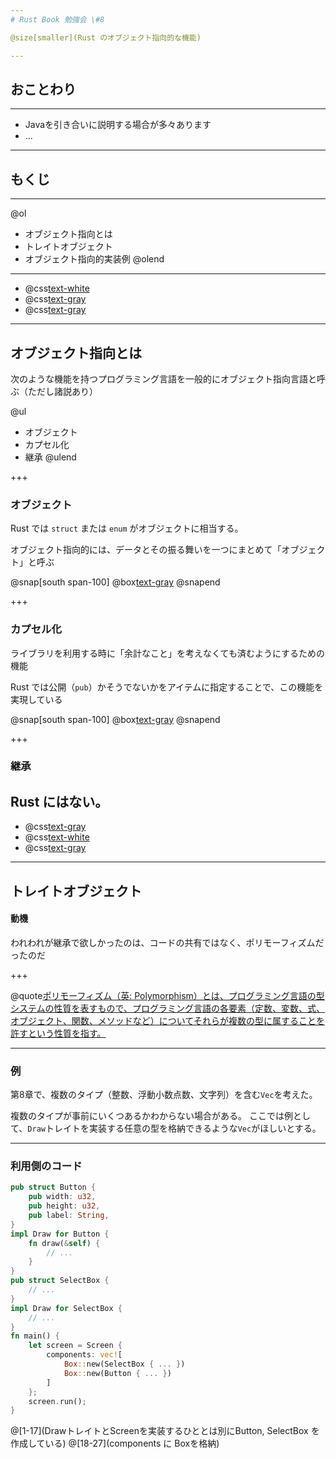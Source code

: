 ```yaml
---
# Rust Book 勉強会 \#8

@size[smaller](Rust のオブジェクト指向的な機能)

---
```

## おことわり
<hr/>

- Javaを引き合いに説明する場合が多々あります
- ...

---
## もくじ
<hr/>

@ol
- オブジェクト指向とは
- トレイトオブジェクト
- オブジェクト指向的実装例
@olend

---

- @css[text-white](オブジェクト指向とは)
- @css[text-gray](トレイトオブジェクト)
- @css[text-gray](オブジェクト指向的実装例)


---
## オブジェクト指向とは

次のような機能を持つプログラミング言語を一般的にオブジェクト指向言語と呼ぶ（ただし諸説あり）

@ul
- オブジェクト
- カプセル化
- 継承
@ulend

+++
### オブジェクト

Rust では `struct` または `enum` がオブジェクトに相当する。

オブジェクト指向的には、データとその振る舞いを一つにまとめて「オブジェクト」と呼ぶ

@snap[south span-100]
@box[text-gray](後述のトレイトオブジェクトと紛らわしいので、「オブジェクト」という用語はあまり使われない？)
@snapend

+++
### カプセル化

ライブラリを利用する時に「余計なこと」を考えなくても済むようにするための機能

Rust では公開（`pub`）かそうでないかをアイテムに指定することで、この機能を実現している

@snap[south span-100]
@box[text-gray](`pub(crate)`とか`pub(self)`についてはわからん)
@snapend

+++
### 継承

Rust にはない。
---

- @css[text-gray](オブジェクト指向とは)
- @css[text-white](トレイトオブジェクト)
- @css[text-gray](オブジェクト指向的実装例)

---
## トレイトオブジェクト

#### 動機

われわれが継承で欲しかったのは、コードの共有ではなく、ポリモーフィズムだったのだ

+++

@quote[ポリモーフィズム（英: Polymorphism）とは、プログラミング言語の型システムの性質を表すもので、プログラミング言語の各要素（定数、変数、式、オブジェクト、関数、メソッドなど）についてそれらが複数の型に属することを許すという性質を指す。](Wikipediaより)

---
### 例

第8章で、複数のタイプ（整数、浮動小数点数、文字列）を含む`Vec`を考えた。

複数のタイプが事前にいくつあるかわからない場合がある。
ここでは例として、`Draw`トレイトを実装する任意の型を格納できるような`Vec`がほしいとする。

---
### 利用側のコード

```rust
pub struct Button {
    pub width: u32,
    pub height: u32,
    pub label: String,
}
impl Draw for Button {
    fn draw(&self) {
        // ...
    }
}
pub struct SelectBox {
    // ...
}
impl Draw for SelectBox {
    // ...
}
fn main() {
    let screen = Screen {
        components: vec![
            Box::new(SelectBox { ... })
            Box::new(Button { ... })
        ]
    };
    screen.run();
}
```

@[1-17](DrawトレイトとScreenを実装するひととは別にButton, SelectBox を作成している)
@[18-27](components に Box<dyn Draw>を格納)
